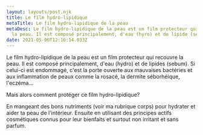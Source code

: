 ```yaml
---
layout: layouts/post.njk
title: Le film hydro-lipidique
metaTitle: Le film hydro-lipidique de la peau
metaDesc: Le film hydro-lipidique de la peau est un film protecteur qui recouvre
  la peau. Il est composé principalement, d'eau (hyro) et de lipide (sebum).
date: 2021-05-06T12:16:14.033Z
---
```

Le film hydro-lipidique de la peau est un film protecteur qui recouvre la peau. Il est composé principalement, d'eau (hydro) et de lipides (sebum). Si celui-ci est endommagé, c'est la porte ouverte aux mauvaises bactéries et aux inflammation de peaux comme la rosacé, la dermite séborhéique, l'eczéma...

Mais alors comment protéger ce film hydro-lipidique? 

En mangeant des bons nutriments (voir ma rubrique corps) pour hydrater et aider ta peau de l'intérieur. Ensuite en utilisant des principes actifs cosmétiques connus pour leur bienfaits et surtout non irritant et sans parfum.
